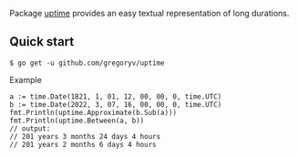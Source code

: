 Package [uptime](https://pkg.go.dev/github.com/gregoryv/uptime) 
provides an easy textual representation of long durations.

## Quick start

    $ go get -u github.com/gregoryv/uptime


Example

    a := time.Date(1821, 1, 01, 12, 00, 00, 0, time.UTC)
    b := time.Date(2022, 3, 07, 16, 00, 00, 0, time.UTC)
    fmt.Println(uptime.Approximate(b.Sub(a)))
    fmt.Println(uptime.Between(a, b))
    // output:
    // 201 years 3 months 24 days 4 hours
    // 201 years 2 months 6 days 4 hours
